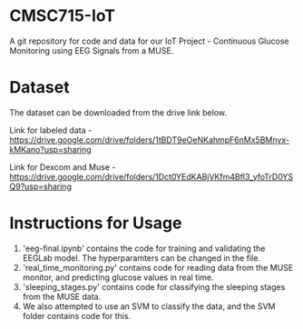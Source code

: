 # CMSC715-IoT
A git repository for code and data for our IoT Project - Continuous Glucose Monitoring using EEG Signals from a MUSE.

# Dataset
The dataset can be downloaded from the drive link below.

Link for labeled data - https://drive.google.com/drive/folders/1tBDT9eOeNKahmpF6nMx5BMnyx-kMKano?usp=sharing

Link for Dexcom and Muse - https://drive.google.com/drive/folders/1Dct0YEdKABjVKfm4Bfl3_yfoTrD0YSQ9?usp=sharing

# Instructions for Usage
1. 'eeg-final.ipynb' contains the code for training and validating the EEGLab model. The hyperparamters can be changed in the file.
2. 'real_time_monitoring.py' contains code for reading data from the MUSE monitor, and predicting glucose values in real time.
3. 'sleeping_stages.py' contains code for classifying the sleeping stages from the MUSE data.
4. We also attempted to use an SVM to classify the data, and the SVM folder contains code for this.
